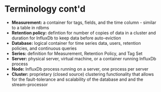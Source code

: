 # Terminology cont'd

* **Measurement:** a container for tags, fields, and the time column - similar to a table in rdbms
* **Retention policy:** defintion for number of copies of data in a cluster and duration for InfluxDb to keep data before auto-eviction
* **Database:** logical container for time series data, users, retention policies, and continuous queries
* **Series:** definition for Measurement, Retention Policy, and Tag Set
* **Server:** physical server, virtual machine, or a container running InfluxDb process
* **Node:** InfluxDb process running on a server, one process per server
* **Cluster:** proprietary (closed source) clustering functionality that allows for the fault-tolerance and scalability of the database and and the stream-processor